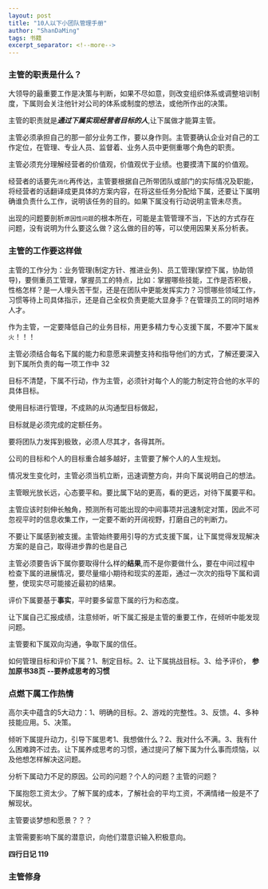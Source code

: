 ```yaml
---
layout: post
title: "10人以下小团队管理手册"
author: "ShanDaMing"
tags: 书籍
excerpt_separator: <!--more-->
---
```


### 主管的职责是什么？

大领导的最重要工作是决策与判断，<!--more-->如果不尽如意，则改变组织体系或调整培训制度，下属则会关注他针对公司的体系或制度的想法，或他所作出的决策。

主管的职责就是***通过下属实现经营者目标的人***,让下属做才能算主管。

主管必须承担自己的那一部分业务工作，要以身作则。主管要确认企业对自己的工作定位，在管理、专业人员、监督着、业务人员中更侧重哪个角色的职责。

主管必须充分理解经营者的价值观，价值观优于业绩。也要摸清下属的价值观。

经营者的话要先`消化`再传达，主管要根据自己所带团队或部门的实际情况及职能，将经营者的话翻译成更具体的方案内容，在将这些任务分配给下属，还要让下属明确谁负责什么工作，说明该任务的目的。如果下属没有行动说明主管未尽责。

出现的问题要剖析`原因性问题`的根本所在，可能是主管管理不当，下达的方式存在问题，没有说明为什么要这么做？这么做的目的等，可以使用因果关系分析表。

### 主管的工作要这样做

主管的工作分为：业务管理(制定方针、推进业务)、员工管理(掌控下属，协助领导)，要侧重员工管理，掌握员工的特点，比如：掌握哪些技能，工作是否积极，性格怎样？是一人埋头苦干型，还是在团队中更能发挥实力？习惯哪些领域工作，习惯等待上司具体指示，还是自己全权负责更能大显身手？在管理员工的同时培养人才。

作为主管，一定要降低自己的业务目标，用更多精力专心支援下属，不要冲下属`发火`！！！

主管必须结合每名下属的能力和意愿来调整支持和指导他们的方式，了解还要深入到下属所负责的每一项工作中		32

目标不清楚，下属不行动，作为主管，必须针对每个人的能力制定符合他的水平的具体目标。

使用目标进行管理，不成熟的从沟通型目标做起，

目标就是必须完成的定额任务。

要将团队力发挥到极致，必须人尽其才，各得其所。

公司的目标和个人的目标重合越多越好，主管要了解个人的人生规划。

情况发生变化时，主管必须当机立断，迅速调整方向，并向下属说明自己的想法。

主管眼光放长远，心态要平和。要比属下站的更高，看的更远，对待下属要平和。

主管应该时刻伸长触角，预测所有可能出现的中间事项并迅速制定对策，因此不可忽视平时的信息收集工作，一定要不断的开阔视野，打磨自己的判断力。

不要让下属感到被支援。主管始终要用引导的方式支援下属，让下属觉得发现解决方案的是自己，取得进步靠的也是自己

主管必须要告诉下属你要取得什么样的**结果**,而不是你要做什么，要在中间过程中检查下属的进展情况，要尽量缩小期待和现实的差距，通过一次次的指导下属和调整，使现实尽可能接近最初的结果。

评价下属要基于**事实**，平时要多留意下属的行为和态度。

让下属自己汇报成绩，注意倾听，听下属汇报是主管的重要工作，在倾听中能发现问题。

主管要和下属双向沟通，争取下属的信任。

如何管理目标和评价下属？1、制定目标。2、让下属挑战目标。3、给予评价，	**参加原书38页**	**--要养成思考的习惯**

### 点燃下属工作热情

高尔夫中蕴含的5大动力：1、明确的目标。2、游戏的完整性。3、反馈。4、多种技能应用。5、决策。

倾听下属提升动力，引导下属思考1、我想做什么？2、我对什么不满。3、我有什么困难跨不过去。让下属养成思考的习惯，通过提问了解下属为什么事而烦恼，以及他想怎样解决这问题。

分析下属动力不足的原因。公司的问题？个人的问题？主管的问题？

下属抱怨工资太少。了解下属的成本，了解社会的平均工资，不满情绪一般是不了解现状。

主管要谈梦想和愿景？？？

主管需要影响下属的潜意识，向他们潜意识输入积极意向。

**四行日记	119**

### 主管修身

